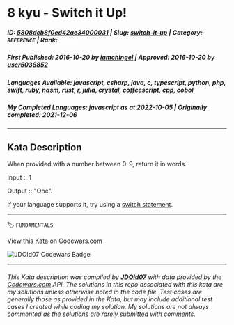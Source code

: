 # 8 kyu - Switch it Up!

##### **ID**: [5808dcb8f0ed42ae34000031](https://www.codewars.com/kata/5808dcb8f0ed42ae34000031) | **Slug**: [switch-it-up](https://www.codewars.com/kata/5808dcb8f0ed42ae34000031) | **Category**: `REFERENCE` | **Rank**: <span style="color:white">8 kyu</span>

##### **First Published**: 2016-10-20 ***by*** [iamchingel](https://www.codewars.com/users/iamchingel) | **Approved**: 2016-10-20 ***by*** [user5036852](https://www.codewars.com/users/user5036852)

##### **Languages Available**: javascript, csharp, java, c, typescript, python, php, swift, ruby, nasm, rust, r, julia, crystal, coffeescript, cpp, cobol

##### **My Completed Languages**: javascript ***as at*** 2022-10-05 | **Originally completed**: 2021-12-06

---

## Kata Description


When provided with a number between 0-9, return it in words.



Input :: 1



Output :: "One".



If your language supports it, try using a <a href="https://en.wikipedia.org/wiki/Switch_statement">switch statement</a>.

---


🏷 `FUNDAMENTALS`


[View this Kata on Codewars.com](https://www.codewars.com/kata/5808dcb8f0ed42ae34000031)

![](https://www.codewars.com/users/jdold07/badges/large "JDOld07 Codewars Badge")

---

###### *This Kata description was compiled by [**JDOld07**](https://tpstech.dev) with data provided by the [Codewars.com](https://www.codewars.com) API.  The solutions in this repo associated with this kata are my solutions unless otherwise noted in the code file.  Test cases are generally those as provided in the Kata, but may include additional test cases I created while coding my solution.  My solutions are not always commented as the solutions are rarely submitted with comments.*
